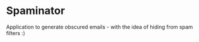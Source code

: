 # Spaminator

Application to generate obscured emails - with the idea of hiding from spam filters :)